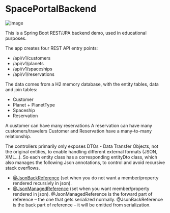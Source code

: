 # SpacePortalBackend
![image](https://user-images.githubusercontent.com/8819076/186982448-eb34f465-60ae-4706-81d6-263b153c9b6c.png)

This is a Spring Boot REST/JPA backend demo, used in educational purposes.

The app creates four REST API entry points:
- /api/v1/customers
- /api/v1/planets
- /api/v1/spaceships
- /api/v1/reservations

The data comes from a H2 memory database, with the entity tables, data and join tables:
- Customer
- Planet + PlanetType
- Spaceship
- Reservation

A customer can have many reservations
A reservation can have many customers/travelers
Customer and Reservation have a many-to-many relationship.

The controllers primarily only exposes DTOs - Data Transfer Objects, not the original entities, to enable handling different external formats (JSON, XML...).
So each entity class has a corresponding entityDto class, which also manages the following Json annotations, to control and avoid recursive stack overflows.  
- [@JsonBackReference](https://www.tutorialspoint.com/jackson_annotations/jackson_annotations_jsonbackreference.htm) (set when you do not want a member/property rendered recursivly in json).
- [@JsonManagedReference](https://www.tutorialspoint.com/jackson_annotations/jackson_annotations_jsonmanagedreference.htm) (set when you want member/property rendered in json).
@JsonManagedReference is the forward part of reference – the one that gets serialized normally. @JsonBackReference is the back part of reference – it will be omitted from serialization.
